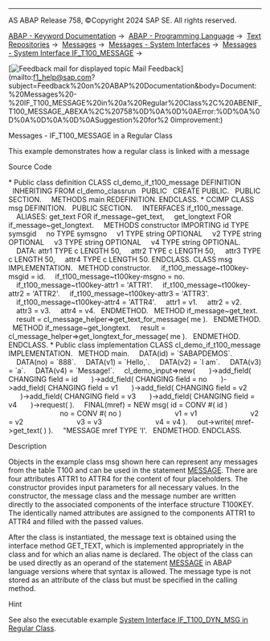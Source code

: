  

* * *

AS ABAP Release 758, ©Copyright 2024 SAP SE. All rights reserved.

[ABAP - Keyword Documentation](https://help.sap.com/doc/abapdocu_758_index_htm/7.58/en-US/abenabap.htm) →  [ABAP - Programming Language](https://help.sap.com/doc/abapdocu_758_index_htm/7.58/en-US/abenabap_reference.htm) →  [Text Repositories](https://help.sap.com/doc/abapdocu_758_index_htm/7.58/en-US/abenabap_texts.htm) →  [Messages](https://help.sap.com/doc/abapdocu_758_index_htm/7.58/en-US/abenabap_messages.htm) →  [Messages - System Interfaces](https://help.sap.com/doc/abapdocu_758_index_htm/7.58/en-US/abenmessage_interfaces.htm) →  [Messages - System Interface IF\_T100\_MESSAGE](https://help.sap.com/doc/abapdocu_758_index_htm/7.58/en-US/abenif_t100_message.htm) → 

 [![](Mail.gif?object=Mail.gif "Feedback mail for displayed topic") Mail Feedback](mailto:f1_help@sap.com?subject=Feedback%20on%20ABAP%20Documentation&body=Document:%20Messages%20-%20IF_T100_MESSAGE%20in%20a%20Regular%20Class%2C%20ABENIF_T100_MESSAGE_ABEXA%2C%20758%0D%0A%0D%0AError:%0D%0A%0D%0A%0D%0A%0D%0ASuggestion%20for%2
0improvement:)

Messages - IF\_T100\_MESSAGE in a Regular Class

This example demonstrates how a regular class is linked with a message

Source Code   

\* Public class definition
CLASS cl\_demo\_if\_t100\_message DEFINITION
  INHERITING FROM cl\_demo\_classrun
  PUBLIC
  CREATE PUBLIC.
  PUBLIC SECTION.
    METHODS main REDEFINITION.
ENDCLASS.
\* CCIMP
CLASS msg DEFINITION.
  PUBLIC SECTION.
    INTERFACES if\_t100\_message.
    ALIASES: get\_text FOR if\_message~get\_text,
    get\_longtext FOR if\_message~get\_longtext.
    METHODS constructor IMPORTING id TYPE symsgid
    no TYPE symsgno
    v1 TYPE string OPTIONAL
    v2 TYPE string OPTIONAL
    v3 TYPE string OPTIONAL
    v4 TYPE string OPTIONAL.
    DATA: attr1 TYPE c LENGTH 50,
    attr2 TYPE c LENGTH 50,
    attr3 TYPE c LENGTH 50,
    attr4 TYPE c LENGTH 50.
ENDCLASS.
CLASS msg IMPLEMENTATION.
  METHOD constructor.
    if\_t100\_message~t100key-msgid = id.
    if\_t100\_message~t100key-msgno = no.
    if\_t100\_message~t100key-attr1 = 'ATTR1'.
    if\_t100\_message~t100key-attr2 = 'ATTR2'.
    if\_t100\_message~t100key-attr3 = 'ATTR3'.
    if\_t100\_message~t100key-attr4 = 'ATTR4'.
    attr1 = v1.
    attr2 = v2.
    attr3 = v3.
    attr4 = v4.
  ENDMETHOD.
  METHOD if\_message~get\_text.
    result = cl\_message\_helper=>get\_text\_for\_message( me ).
  ENDMETHOD.
  METHOD if\_message~get\_longtext.
    result = cl\_message\_helper=>get\_longtext\_for\_message( me ).
  ENDMETHOD.
ENDCLASS.
\* Public class implementation
CLASS cl\_demo\_if\_t100\_message IMPLEMENTATION.
  METHOD main.
    DATA(id) = \`SABAPDEMOS\`.
    DATA(no) = \`888\`.
    DATA(v1) = \`Hello,\`.
    DATA(v2) = \`I am\`.
    DATA(v3) = \`a\`.
    DATA(v4) = \`Message!\`.
    cl\_demo\_input=>new(
      )->add\_field( CHANGING field = id
      )->add\_field( CHANGING field = no
      )->add\_field( CHANGING field = v1
      )->add\_field( CHANGING field = v2
      )->add\_field( CHANGING field = v3
      )->add\_field( CHANGING field = v4
      )->request( ).
    FINAL(mref) = NEW msg( id = CONV #( id )
                          no = CONV #( no )
                          v1 = v1
                          v2 = v2
                          v3 = v3
                          v4 = v4 ).
    out->write( mref->get\_text( ) ).
    "MESSAGE mref TYPE 'I'.
  ENDMETHOD.
ENDCLASS.

Description   

Objects in the example class msg shown here can represent any messages from the table T100 and can be used in the statement [MESSAGE](https://help.sap.com/doc/abapdocu_758_index_htm/7.58/en-US/abapmessage.htm). There are four attributes ATTR1 to ATTR4 for the content of four placeholders. The constructor provides input parameters for all necessary values. In the constructor, the message class and the message number are written directly to the associated components of the interface structure T100KEY. The identically named attributes are assigned to the components ATTR1 to ATTR4 and filled with the passed values.

After the class is instantiated, the message text is obtained using the interface method GET\_TEXT, which is implemented appropriately in the class and for which an alias name is declared. The object of the class can be used directly as an operand of the statement [MESSAGE](https://help.sap.com/doc/abapdocu_758_index_htm/7.58/en-US/abapmessage.htm) in ABAP language versions where that syntax is allowed. The message type is not stored as an attribute of the class but must be specified in the calling method.

Hint

See also the executable example [System Interface IF\_T100\_DYN\_MSG in Regular Class](https://help.sap.com/doc/abapdocu_758_index_htm/7.58/en-US/abenif_t100_dyn_msg_abexa.htm).